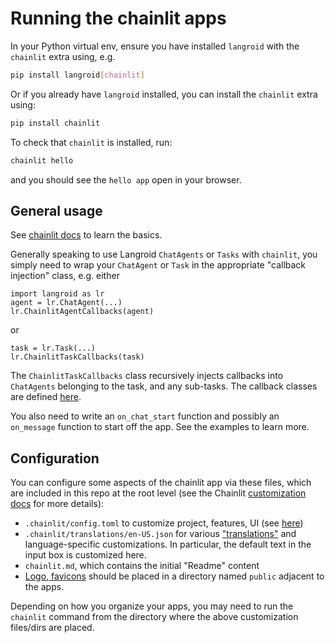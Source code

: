 # Running the chainlit apps

In your Python virtual env, ensure you have 
installed `langroid` with the `chainlit` extra using, e.g.

```bash
pip install langroid[chainlit]
```

Or if you already have `langroid` installed, you can install the `chainlit` extra using:

```bash
pip install chainlit
```

To check that `chainlit` is installed, run:

```bash
chainlit hello
```

and you should see the `hello app` open in your browser.


## General usage
See [chainlit docs](https://docs.chainlit.io/get-started/overview) to learn the basics.

Generally speaking to use Langroid `ChatAgents` or `Tasks` with 
`chainlit`, you simply need to wrap your `ChatAgent` or `Task` in the appropriate 
"callback injection" class, e.g. either
```
import langroid as lr
agent = lr.ChatAgent(...)
lr.ChainlitAgentCallbacks(agent) 
```
or 
```
task = lr.Task(...)
lr.ChainlitTaskCallbacks(task) 
```
The `ChainlitTaskCallbacks` class recursively injects callbacks into 
`ChatAgents` belonging to the task, and any sub-tasks.
The callback classes are defined 
[here](https://github.com/langroid/langroid/blob/main/langroid/agent/callbacks/chainlit.py).

You also need to write an `on_chat_start` function and possibly an `on_message`
function to start off the app. See the examples to learn more.

## Configuration

You can configure some aspects of the chainlit app via these files,
which are included in this repo at the root level (see
the Chainlit [customization docs](https://docs.chainlit.io/customisation/overview) for more details):
- `.chainlit/config.toml` to customize project, features, UI (see [here](https://docs.chainlit.io/backend/config/overview))
- `.chainlit/translations/en-US.json` for various ["translations"](https://docs.chainlit.io/customisation/translation) and language-specific
   customizations. In particular, the default text in the input box is customized here.
- `chainlit.md`, which contains the initial "Readme" content
- [Logo, favicons](https://docs.chainlit.io/customisation/custom-logo-and-favicon) should be placed in a directory
  named `public` adjacent to the apps. 

Depending on how you organize your apps, you may need to run the `chainlit` command 
from the directory where the above customization files/dirs are placed.
